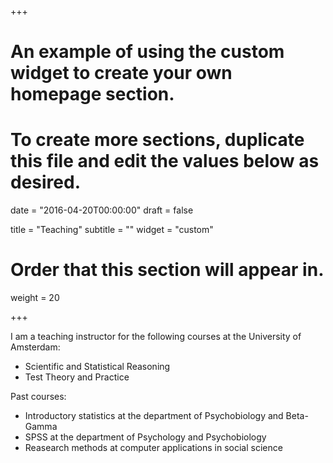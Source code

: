 +++
# An example of using the custom widget to create your own homepage section.
# To create more sections, duplicate this file and edit the values below as desired.

date = "2016-04-20T00:00:00"
draft = false

title = "Teaching"
subtitle = ""
widget = "custom"

# Order that this section will appear in.
weight = 20

+++

I am a teaching instructor for the following courses at the University of Amsterdam:

- Scientific and Statistical Reasoning
- Test Theory and Practice

Past courses:

- Introductory statistics at the department of Psychobiology and Beta-Gamma
- SPSS at the department of Psychology and Psychobiology
- Reasearch methods at computer applications in social science